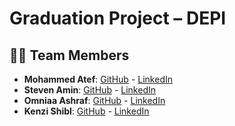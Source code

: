# Graduation Project – DEPI

## 👨‍💻 Team Members
- **Mohammed Atef**: [GitHub](https://github.com/Mohammed-3tef) - [LinkedIn](https://www.linkedin.com/in/mohammed-atef-abd-elkader/)
- **Steven Amin**: [GitHub](https://github.com/) - [LinkedIn](https://www.linkedin.com/in/steven-amin02/)
- **Omniaa Ashraf**: [GitHub](https://github.com/Omniaashraf10) - [LinkedIn](https://www.linkedin.com/in/omniaashraf2/)
- **Kenzi Shibl**: [GitHub](https://github.com/kenzi-shibl) - [LinkedIn](https://www.linkedin.com/in/kenzi-shibl-2832aa357/)
